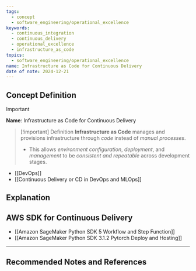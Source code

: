 ```yaml
---
tags:
  - concept
  - software_engineering/operational_excellence
keywords:
  - continuous_integration
  - continuous_delivery
  - operational_excellence
  - infrastructure_as_code
topics:
  - software_engineering/operational_excellence
name: Infrastructure as Code for Continuous Delivery
date of note: 2024-12-21
---
```


## Concept Definition

>[!important]
>**Name**: Infrastructure as Code for Continuous Delivery

>[!important] Definition
>**Infrastructure as Code** manages and provisions infrastructure through *code* instead of *manual processes*. 
>- This allows *environment configuration*,  *deployment*,  and *management* to be *consistent and repeatable* across development stages.

- [[DevOps]]
- [[Continuous Delivery or CD in DevOps and MLOps]]

## Explanation


## AWS SDK for Continuous Delivery

- [[Amazon SageMaker Python SDK 5 Workflow and Step Function]]
- [[Amazon SageMaker Python SDK 3.1.2 Pytorch Deploy and Hosting]]




-----------
##  Recommended Notes and References

